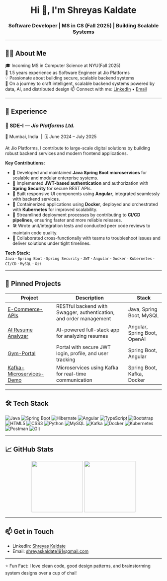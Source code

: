 <h1 align="center">Hi 👋, I'm Shreyas Kaldate</h1>
<h3 align="center">Software Developer | MS in CS (Fall 2025) | Building Scalable Systems</h3>

---

## 👨‍💻 About Me

🎓 Incoming MS in Computer Science at NYU(Fall 2025)  
💼 1.5 years experience as Software Engineer at Jio Platforms  
💡 Passionate about building secure, scalable backend systems  
🧠 On a journey to craft intelligent, scalable backend systems powered by data, AI, and distributed design 
📫 Connect with me: [LinkedIn](https://linkedin.com/in/shreyaskaldate) • [Email](mailto:shreyaskaldate191@gmail.com)

---

## 💼 Experience

### 🚀 SDE-I — *Jio Platforms Ltd.*
📍 Mumbai, India &nbsp;|&nbsp; 🗓️ June 2024 – July 2025

At Jio Platforms, I contribute to large-scale digital solutions by building robust backend services and modern frontend applications.

**Key Contributions:**
- 🔧 Developed and maintained **Java Spring Boot microservices** for scalable and modular enterprise systems.
- 🔐 Implemented **JWT-based authentication** and authorization with **Spring Security** for secure REST APIs.
- 🧠 Built responsive UI components using **Angular**, integrated seamlessly with backend services.
- 🐳 Containerized applications using **Docker**, deployed and orchestrated with **Kubernetes** for improved scalability.
- 🚀 Streamlined deployment processes by contributing to **CI/CD pipelines**, ensuring faster and more reliable releases.
- 🛠 Wrote unit/integration tests and conducted peer code reviews to maintain code quality.
- 🤝 Collaborated cross-functionally with teams to troubleshoot issues and deliver solutions under tight timelines.

**Tech Stack:**  
`Java` · `Spring Boot` · `Spring Security` · `JWT` · `Angular` · `Docker` · `Kubernetes` · `CI/CD` · `MySQL` · `Git`

---

## 📌 Pinned Projects

| Project | Description | Stack |
|--------|-------------|--------|
| [E-Commerce-APIs](https://github.com/Shreyas191/E-Commerce-APIs) | RESTful backend with Swagger, authentication, and order management | Java, Spring Boot, MySQL |
| [AI Resume Analyzer](https://github.com/Shreyas191) | AI-powered full-stack app for analyzing resumes | Angular, Spring Boot, OpenAI |
| [Gym-Portal](https://github.com/Shreyas191) | Portal with secure JWT login, profile, and user tracking | Spring Boot, Angular |
| [Kafka-Microservices-Demo](https://github.com/Shreyas191) | Microservices using Kafka for real-time communication | Spring Boot, Kafka, Docker |

---

## 🛠 Tech Stack

![Java](https://img.shields.io/badge/Java-ED8B00?style=flat&logo=java&logoColor=white)
![Spring Boot](https://img.shields.io/badge/Spring_Boot-6DB33F?style=flat&logo=spring-boot&logoColor=white)
![Hibernate](https://img.shields.io/badge/Hibernate-59666C?style=flat&logo=hibernate)
![Angular](https://img.shields.io/badge/Angular-DD0031?style=flat&logo=angular&logoColor=white)
![TypeScript](https://img.shields.io/badge/TypeScript-3178C6?style=flat&logo=typescript&logoColor=white)
![Bootstrap](https://img.shields.io/badge/Bootstrap-7952B3?style=flat&logo=bootstrap&logoColor=white)
![HTML5](https://img.shields.io/badge/HTML5-E34F26?style=flat&logo=html5&logoColor=white)
![CSS3](https://img.shields.io/badge/CSS3-1572B6?style=flat&logo=css3&logoColor=white)
![Python](https://img.shields.io/badge/Python-3776AB?style=flat&logo=python&logoColor=white)
![MySQL](https://img.shields.io/badge/MySQL-005C84?style=flat&logo=mysql&logoColor=white)
![Kafka](https://img.shields.io/badge/Kafka-231F20?style=flat&logo=apache-kafka)
![Docker](https://img.shields.io/badge/Docker-2496ED?style=flat&logo=docker&logoColor=white)
![Kubernetes](https://img.shields.io/badge/Kubernetes-326CE5?style=flat&logo=kubernetes&logoColor=white)
![Postman](https://img.shields.io/badge/Postman-FF6C37?style=flat&logo=postman&logoColor=white)
![Git](https://img.shields.io/badge/Git-F05032?style=flat&logo=git&logoColor=white)


---

## 📈 GitHub Stats

<p align="center">
  <img src="https://github-readme-stats.vercel.app/api?username=Shreyas191&show_icons=true&theme=radical" height="165">
  <img src="https://github-readme-stats.vercel.app/api/top-langs/?username=Shreyas191&layout=compact&theme=radical" height="165">
</p>

---

## 📫 Get in Touch

- LinkedIn: [Shreyas Kaldate](https://www.linkedin.com/in/shreyaskaldate)
- Email: [shreyaskaldate191@gmail.com](mailto:shreyaskaldate23@gmail.com)

---

⭐ Fun Fact: I love clean code, good design patterns, and brainstorming system designs over a cup of chai!
